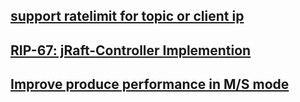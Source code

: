 
## [support ratelimit for topic or client ip](https://github.com/apache/rocketmq/pull/8174)
## [RIP-67: jRaft-Controller Implemention](https://docs.google.com/document/d/1mpzTv1vnWxQwPGsHj6Ng2fK9aL9f6MZFw7ZgvW5284o/edit)
## [Improve produce performance in M/S mode](https://github.com/apache/rocketmq/issues/2883)